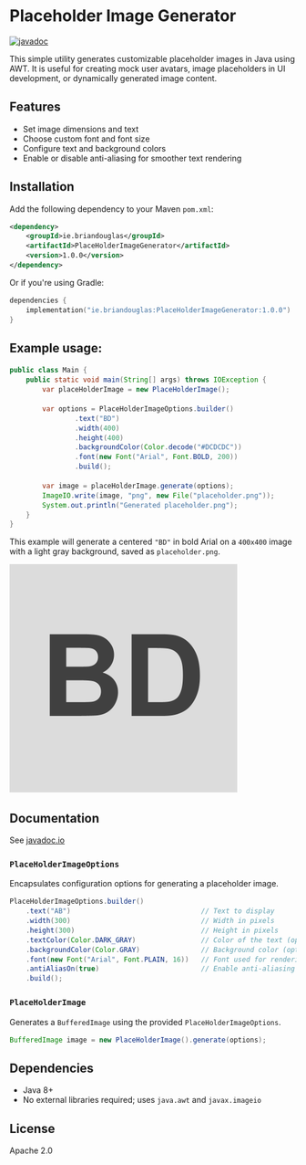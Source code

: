 # Placeholder Image Generator

[![javadoc](https://javadoc.io/badge2/ie.briandouglas/PlaceHolderImageGenerator/javadoc.svg)](https://javadoc.io/doc/ie.briandouglas/PlaceHolderImageGenerator)

This simple utility generates customizable placeholder images in Java using AWT. It is useful for creating mock user avatars, image placeholders in UI development, or dynamically generated image content.

## Features

* Set image dimensions and text
* Choose custom font and font size
* Configure text and background colors
* Enable or disable anti-aliasing for smoother text rendering

## Installation

Add the following dependency to your Maven `pom.xml`:

```xml
<dependency>
    <groupId>ie.briandouglas</groupId>
    <artifactId>PlaceHolderImageGenerator</artifactId>
    <version>1.0.0</version>
</dependency>
```

Or if you're using Gradle:

```kotlin
dependencies {
    implementation("ie.briandouglas:PlaceHolderImageGenerator:1.0.0")
}
```

## Example usage:

```java
public class Main {
    public static void main(String[] args) throws IOException {
        var placeHolderImage = new PlaceHolderImage();

        var options = PlaceHolderImageOptions.builder()
                .text("BD")
                .width(400)
                .height(400)
                .backgroundColor(Color.decode("#DCDCDC"))
                .font(new Font("Arial", Font.BOLD, 200))
                .build();

        var image = placeHolderImage.generate(options);
        ImageIO.write(image, "png", new File("placeholder.png"));
        System.out.println("Generated placeholder.png");
    }
}
```

This example will generate a centered `"BD"` in bold Arial on a `400x400` image with a light gray background, saved as `placeholder.png`.

![Example placeholder image](./placeholder.png)

## Documentation

See [javadoc.io](https://javadoc.io/doc/ie.briandouglas/PlaceHolderImageGenerator/latest/index.html)

### `PlaceHolderImageOptions`

Encapsulates configuration options for generating a placeholder image.

```java
PlaceHolderImageOptions.builder()
    .text("AB")                                // Text to display
    .width(300)                                // Width in pixels
    .height(300)                               // Height in pixels
    .textColor(Color.DARK_GRAY)                // Color of the text (optional, default: DARK_GRAY)
    .backgroundColor(Color.GRAY)               // Background color (optional, default: GRAY)
    .font(new Font("Arial", Font.PLAIN, 16))   // Font used for rendering (optional)
    .antiAliasOn(true)                         // Enable anti-aliasing (optional, default: true)
    .build();
```

### `PlaceHolderImage`

Generates a `BufferedImage` using the provided `PlaceHolderImageOptions`.

```java
BufferedImage image = new PlaceHolderImage().generate(options);
```

## Dependencies

* Java 8+
* No external libraries required; uses `java.awt` and `javax.imageio`

## License

Apache 2.0
